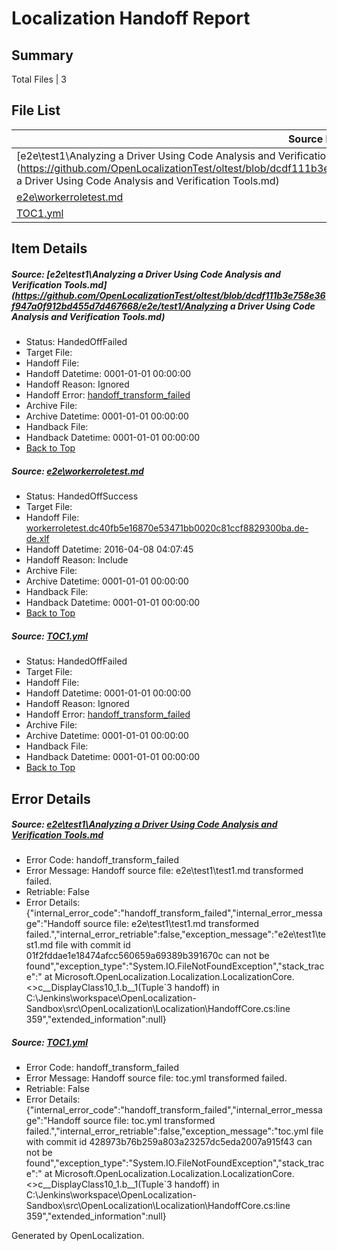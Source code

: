 # <a name='report-top'></a> Localization Handoff Report

## Summary
 Total Files | 3

## File List
 Source File | Status | Details 
 ----------- | ------ | ------- 
 [e2e\test1\Analyzing a Driver Using Code Analysis and Verification Tools.md](https://github.com/OpenLocalizationTest/oltest/blob/dcdf111b3e758e36f947a0f912bd455d7d467668/e2e/test1/Analyzing a Driver Using Code Analysis and Verification Tools.md) | HandedOffFailed | [Details](#0b3ee6df3f0d18a76ffbbd3f9ca61f0a2b9efc3918)
 [e2e\workerroletest.md](https://github.com/OpenLocalizationTest/oltest/blob/283282ceed7d3fc21b4d24152a1104d5e303b42c/e2e/workerroletest.md) | HandedOffSuccess | [Details](#0230be5b6a99a72281fb408287844784080fb86426)
 [TOC1.yml](https://github.com/OpenLocalizationTest/oltest/blob/dcdf111b3e758e36f947a0f912bd455d7d467668/TOC1.yml) | HandedOffFailed | [Details](#c8c9fd77f97aa1c89dd17f9bcc82ee38de3dd80630)

## Item Details
##### <a name='0b3ee6df3f0d18a76ffbbd3f9ca61f0a2b9efc3918'></a> Source: [e2e\test1\Analyzing a Driver Using Code Analysis and Verification Tools.md](https://github.com/OpenLocalizationTest/oltest/blob/dcdf111b3e758e36f947a0f912bd455d7d467668/e2e/test1/Analyzing a Driver Using Code Analysis and Verification Tools.md)
* Status: HandedOffFailed
* Target File: 
* Handoff File: 
* Handoff Datetime: 0001-01-01 00:00:00
* Handoff Reason: Ignored
* Handoff Error: [handoff_transform_failed](#0b3ee6df3f0d18a76ffbbd3f9ca61f0a2b9efc3918handoff_transform_failed)
* Archive File: 
* Archive Datetime: 0001-01-01 00:00:00
* Handback File: 
* Handback Datetime: 0001-01-01 00:00:00
* [Back to Top](#report-top)

##### <a name='0230be5b6a99a72281fb408287844784080fb86426'></a> Source: [e2e\workerroletest.md](https://github.com/OpenLocalizationTest/oltest/blob/283282ceed7d3fc21b4d24152a1104d5e303b42c/e2e/workerroletest.md)
* Status: HandedOffSuccess
* Target File: 
* Handoff File: [workerroletest.dc40fb5e16870e53471bb0020c81ccf8829300ba.de-de.xlf](https://github.com/OpenLocalizationTestOrg/olhandoff/blob/ec6f7000da266113a0736b53c054cb7f6cdc88bc/ol-handoff/OpenLocalizationTestOrg/oltest.de-de/master/ht-test/workerroletest.dc40fb5e16870e53471bb0020c81ccf8829300ba.de-de.xlf)
* Handoff Datetime: 2016-04-08 04:07:45
* Handoff Reason: Include
* Archive File: 
* Archive Datetime: 0001-01-01 00:00:00
* Handback File: 
* Handback Datetime: 0001-01-01 00:00:00
* [Back to Top](#report-top)

##### <a name='c8c9fd77f97aa1c89dd17f9bcc82ee38de3dd80630'></a> Source: [TOC1.yml](https://github.com/OpenLocalizationTest/oltest/blob/dcdf111b3e758e36f947a0f912bd455d7d467668/TOC1.yml)
* Status: HandedOffFailed
* Target File: 
* Handoff File: 
* Handoff Datetime: 0001-01-01 00:00:00
* Handoff Reason: Ignored
* Handoff Error: [handoff_transform_failed](#c8c9fd77f97aa1c89dd17f9bcc82ee38de3dd80630handoff_transform_failed)
* Archive File: 
* Archive Datetime: 0001-01-01 00:00:00
* Handback File: 
* Handback Datetime: 0001-01-01 00:00:00
* [Back to Top](#report-top)


## Error Details
##### <a name='0b3ee6df3f0d18a76ffbbd3f9ca61f0a2b9efc3918handoff_transform_failed'></a> Source: [e2e\test1\Analyzing a Driver Using Code Analysis and Verification Tools.md](#0b3ee6df3f0d18a76ffbbd3f9ca61f0a2b9efc3918)
* Error Code: handoff_transform_failed
* Error Message: Handoff source file: e2e\test1\test1.md transformed failed.
* Retriable: False
* Error Details: {"internal_error_code":"handoff_transform_failed","internal_error_message":"Handoff source file: e2e\\test1\\test1.md transformed failed.","internal_error_retriable":false,"exception_message":"e2e\\test1\\test1.md file with commit id 01f2fddae1e18474afcc560659a69389b391670c can not be found","exception_type":"System.IO.FileNotFoundException","stack_trace":"   at Microsoft.OpenLocalization.Localization.LocalizationCore.<>c__DisplayClass10_1.<GetHandoffFiles>b__1(Tuple`3 handoff) in C:\\Jenkins\\workspace\\OpenLocalization-Sandbox\\src\\OpenLocalization\\Localization\\HandoffCore.cs:line 359","extended_information":null}

##### <a name='c8c9fd77f97aa1c89dd17f9bcc82ee38de3dd80630handoff_transform_failed'></a> Source: [TOC1.yml](#c8c9fd77f97aa1c89dd17f9bcc82ee38de3dd80630)
* Error Code: handoff_transform_failed
* Error Message: Handoff source file: toc.yml transformed failed.
* Retriable: False
* Error Details: {"internal_error_code":"handoff_transform_failed","internal_error_message":"Handoff source file: toc.yml transformed failed.","internal_error_retriable":false,"exception_message":"toc.yml file with commit id 428973b76b259a803a23257dc5eda2007a915f43 can not be found","exception_type":"System.IO.FileNotFoundException","stack_trace":"   at Microsoft.OpenLocalization.Localization.LocalizationCore.<>c__DisplayClass10_1.<GetHandoffFiles>b__1(Tuple`3 handoff) in C:\\Jenkins\\workspace\\OpenLocalization-Sandbox\\src\\OpenLocalization\\Localization\\HandoffCore.cs:line 359","extended_information":null}


Generated by OpenLocalization.
